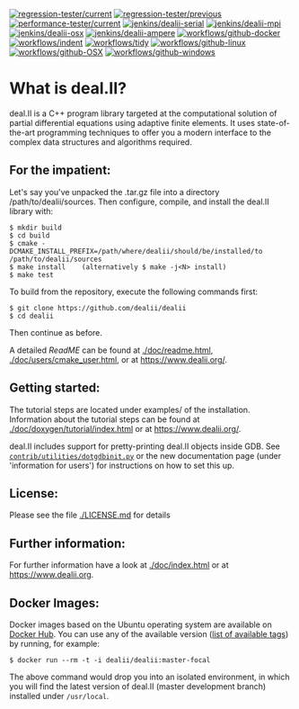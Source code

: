 [![regression-tester/current](https://dealii.org/regression_tests/reports/current-status-badge.svg)](https://dealii.org/regression_tests/reports/render.html?#!current.md)
[![regression-tester/previous](https://dealii.org/regression_tests/reports/previous-status-badge.svg)](https://dealii.org/regression_tests/reports/render.html?#!previous.md)
[![performance-tester/current](https://dealii.org/performance_tests/reports/current-status-badge.svg)](https://dealii.org/performance_tests/reports/render.html?#!current.md)
[![jenkins/dealii-serial](https://ci.tjhei.info/job/dealii-serial/job/master/badge/icon?style=plastic&subject=jenkins-serial)](https://ci.tjhei.info/job/dealii-serial/job/master/)
[![jenkins/dealii-mpi](https://ci.tjhei.info/job/dealii-mpi/job/master/badge/icon?style=plastic&subject=jenkins-MPI)](https://ci.tjhei.info/job/dealii-mpi/job/master/)
[![jenkins/dealii-osx](https://ci.tjhei.info/job/dealii-osx/job/master/badge/icon?style=plastic&subject=jenkins-OSX)](https://ci.tjhei.info/job/dealii-osx/job/master/)
[![jenkins/dealii-ampere](https://ci.tjhei.info/job/dealii-ampere/job/master/badge/icon?style=plastic&subject=jenkins-ampere)](https://ci.tjhei.info/job/dealii-ampere/job/master/)
[![workflows/github-docker](https://github.com/dealii/dealii/actions/workflows/docker.yml/badge.svg?branch=master)](https://github.com/dealii/dealii/actions/workflows/docker.yml?query=branch%3Amaster)
[![workflows/indent](https://github.com/dealii/dealii/actions/workflows/indent.yml/badge.svg?branch=master)](https://github.com/dealii/dealii/actions/workflows/indent.yml?query=branch%3Amaster)
[![workflows/tidy](https://github.com/dealii/dealii/actions/workflows/tidy.yml/badge.svg?branch=master)](https://github.com/dealii/dealii/actions/workflows/tidy.yml?query=branch%3Amaster)
[![workflows/github-linux](https://github.com/dealii/dealii/actions/workflows/linux.yml/badge.svg?branch=master)](https://github.com/dealii/dealii/actions/workflows/linux.yml?query=branch%3Amaster)
[![workflows/github-OSX](https://github.com/dealii/dealii/actions/workflows/osx.yml/badge.svg?branch=master)](https://github.com/dealii/dealii/actions/workflows/osx.yml?query=branch%3Amaster)
[![workflows/github-windows](https://github.com/dealii/dealii/actions/workflows/windows.yml/badge.svg?branch=master)](https://github.com/dealii/dealii/actions/workflows/windows.yml?query=branch%3Amaster)

What is deal.II?
================

deal.II is a C++ program library targeted at the computational solution
of partial differential equations using adaptive finite elements. It uses
state-of-the-art programming techniques to offer you a modern interface
to the complex data structures and algorithms required.

For the impatient:
------------------

Let's say you've unpacked the .tar.gz file into a directory /path/to/dealii/sources. 
Then configure, compile, and install the deal.II library with:

    $ mkdir build
    $ cd build
    $ cmake -DCMAKE_INSTALL_PREFIX=/path/where/dealii/should/be/installed/to /path/to/dealii/sources
    $ make install    (alternatively $ make -j<N> install)
    $ make test

To build from the repository, execute the following commands first:

    $ git clone https://github.com/dealii/dealii
    $ cd dealii

Then continue as before.

A detailed *ReadME* can be found at [./doc/readme.html](https://dealii.org/developer/readme.html),
[./doc/users/cmake_user.html](https://dealii.org/developer/users/cmake_user.html),
or at https://www.dealii.org/.

Getting started:
----------------

The tutorial steps are located under examples/ of the installation.
Information about the tutorial steps can be found at
[./doc/doxygen/tutorial/index.html](https://dealii.org/developer/doxygen/deal.II/Tutorial.html)
or at https://www.dealii.org/.

deal.II includes support for pretty-printing deal.II objects inside GDB.
See [`contrib/utilities/dotgdbinit.py`](contrib/utilities/dotgdbinit.py) or
the new documentation page (under 'information for users') for instructions
on how to set this up.

License:
--------

Please see the file [./LICENSE.md](LICENSE.md) for details

Further information:
--------------------

For further information have a look at
[./doc/index.html](https://dealii.org/developer/index.html) or at
https://www.dealii.org.

Docker Images:
-------------

Docker images based on the Ubuntu operating system are available on
[Docker Hub](https://hub.docker.com/repository/docker/dealii/dealii). You can 
use any of the available version 
([list of available tags](https://hub.docker.com/repository/docker/dealii/dealii/tags)) 
by running, for example:

    $ docker run --rm -t -i dealii/dealii:master-focal

The above command would drop you into an isolated environment, in which you 
will find the latest version of deal.II (master development branch) installed
under `/usr/local`.

